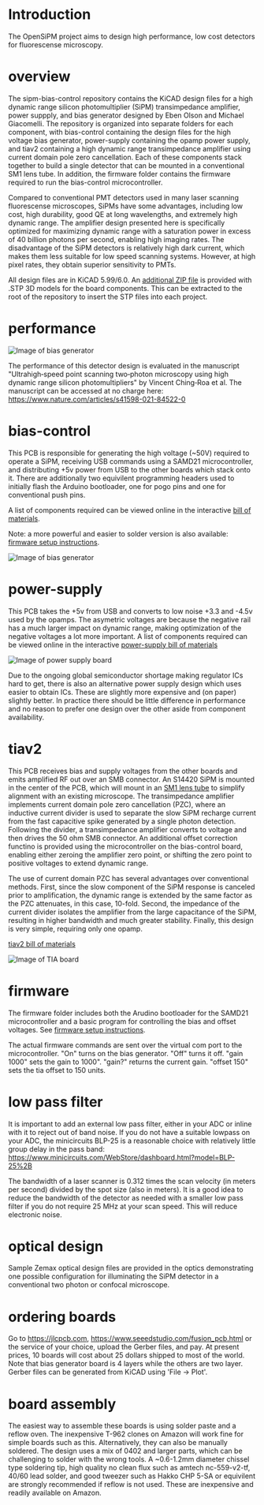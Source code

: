 # Introduction

The OpenSiPM project aims to design high performance, low cost detectors for fluorescense microscopy.  

# overview

The sipm-bias-control repository contains the KiCAD design files for a high dynamic range silicon photomultiplier (SiPM) transimpedance amplifier, power suppply, and bias generator designed by Eben Olson and Michael Giacomelli.  The repository is organized into separate folders for each component, with bias-control containing the design files for the high voltage bias generator, power-supply containing the opamp power supply, and tiav2 containing a high dynamic range transimpedance amplifier using current domain pole zero cancellation.  Each of these components stack together to build a single detector that can be mounted in a conventional SM1 lens tube.  In addition, the firmware folder contains the firmware required to run the bias-control microcontroller. 

Compared to conventional PMT detectors used in many laser scanning fluorescense microscopes, SiPMs have some advantages, including low cost, high durability, good QE at long wavelengths, and extremely high dynamic range.  The amplifier design presented here is specifically optimized for maximizing dynamic range with a saturation power in excess of 40 billion photons per second, enabling high imaging rates. The disadvantage of the SiPM detectors is relatively high dark current, which makes them less suitable for low speed scanning systems.  However, at high pixel rates, they obtain superior sensitivity to PMTs.  

All design files are in KiCAD 5.99/6.0. An [additional ZIP file](https://github.com/OpenSiPM/sipm-bias-control/blob/master/STEP.zip) is provided with .STP 3D models for the board components.  This can be extracted to the root of the repository to insert the STP files into each project.

# performance

![Image of bias generator](https://github.com/OpenSiPM/sipm-bias-control/blob/master/tiav2/comparison_image.jpg)

The performance of this detector design is evaluated in the manuscript "Ultrahigh‑speed point scanning two‑photon microscopy using high dynamic range silicon photomultipliers" by Vincent Ching‑Roa et al.  The manuscript can be accessed at no charge here:  https://www.nature.com/articles/s41598-021-84522-0

# bias-control

This PCB is responsible for generating the high voltage (~50V) required to operate a SiPM, receiving USB commands using a SAMD21 microcontroller, and distributing +5v power from USB to the other boards which stack onto it. There are additionally two equivilent programming headers used to initially flash the Arduino bootloader, one for pogo pins and one for conventional push pins.

A list of components required can be viewed online in the interactive [bill of materials](http://htmlpreview.github.io/?https://github.com/OpenSiPM/sipm-bias-control/blob/master/bias-control/kicad/bom/ibom.html).

Note: a more powerful and easier to solder version is also available:  [firmware setup instructions]([bias-control-lt8362](https://github.com/OpenSiPM/sipm-bias-control/tree/master/bias-control-lt8362)).

![Image of bias generator](https://github.com/OpenSiPM/sipm-bias-control/blob/master/bias-control/bias.jpg)

# power-supply

This PCB takes the +5v from USB and converts to low noise +3.3 and -4.5v used by the opamps.  The asymetric voltages are because the negative rail has a much larger impact on dynamic range, making optimization of the negative voltages a lot more important. A list of components required can be viewed online in the interactive [power-supply bill of materials](http://htmlpreview.github.io/?https://github.com/OpenSiPM/sipm-bias-control/blob/master/power-supply/kicad/bom/ibom.html)

![Image of power supply board](https://github.com/OpenSiPM/sipm-bias-control/blob/master/power-supply/psu.jpg)

Due to the ongoing global semiconductor shortage making regulator ICs hard to get, there is also an alternative power supply design which uses easier to obtain ICs.  These are slightly more expensive and (on paper) slightly better.  In practice there should be little difference in performance and no reason to prefer one design over the other aside from component availability.  

# tiav2

This PCB receives bias and supply voltages from the other boards and emits amplified RF out over an SMB connector.  An S14420 SiPM is mounted in the center of the PCB, which will mount in an [SM1 lens tube](https://www.thorlabs.com/newgrouppage9.cfm?objectgroup_id=3307) to simplify alignment with an existing microscope.  The transimpedance amplifier implements current domain pole zero cancellation (PZC), where an inductive current divider is used to separate the slow SiPM recharge current from the fast capacitive spike generated by a single photon detection.  Following the divider, a transimpedance amplifier converts to voltage and then drives the 50 ohm SMB connector. An additional offset correction functino is provided using the microcontroller on the bias-control board, enabling either zeroing the amplifier zero point, or shifting the zero point to positive voltages to extend dynamic range.    

The use of current domain PZC has several advantages over conventional methods.  First, since the slow component of the SiPM response is canceled prior to amplification, the dynamic range is extended by the same factor as the PZC attenuates, in this case, 10-fold.  Second, the impedance of the current divider isolates the amplifier from the large capacitance of the SiPM, resulting in higher bandwidth and much greater stability.  Finally, this design is very simple, requiring only one opamp.  

[tiav2 bill of materials](http://htmlpreview.github.io/?https://github.com/OpenSiPM/sipm-bias-control/blob/master/tiav2/kicad/bom/ibom.html)

![Image of TIA board](https://github.com/OpenSiPM/sipm-bias-control/blob/master/tiav2/tia.jpg)

# firmware

The firmware folder includes both the Arudino bootloader for the SAMD21 microcontroller and a basic program for controlling the bias and offset voltages.  See [firmware setup instructions](https://github.com/OpenSiPM/sipm-bias-control/wiki/Setting-up-development-tools-and-flashing-firmware).  

The actual firmware commands are sent over the virtual com port to the microcontroller.  "On" turns on the bias generator.  "Off" turns it off.  "gain 1000" sets the gain to 1000".  "gain?" returns the current gain.  "offset 150" sets the tia offset to 150 units.  

# low pass filter

It is important to add an external low pass filter, either in your ADC or inline with it to reject out of band noise.  If you do not have a suitable lowpass on your ADC, the minicircuits BLP-25 is a reasonable choice with relatively little group delay in the pass band:  https://www.minicircuits.com/WebStore/dashboard.html?model=BLP-25%2B

The bandwidth of a laser scanner is 0.312 times the scan velocity (in meters per second) divided by the spot size (also in meters).  It is a good idea to reduce the bandwidth of the detector as needed with a smaller low pass filter if you do not require 25 MHz at your scan speed.  This will reduce electronic noise. 

# optical design

Sample Zemax optical design files are provided in the optics demonstrating one possible configuration for illuminating the SiPM detector in a conventional two photon or confocal microscope. 

# ordering boards

Go to https://jlcpcb.com, https://www.seeedstudio.com/fusion_pcb.html or the service of your choice, upload the Gerber files, and pay.  At present prices, 10 boards will cost about 25 dollars shipped to most of the world.  Note that bias generator board is 4 layers while the others are two layer.
Gerber files can be generated from KiCAD using 'File -> Plot'.

# board assembly

The easiest way to assemble these boards is using solder paste and a reflow oven.  The inexpensive T-962 clones on Amazon will work fine for simple boards such as this.  Alternatively, they can also be manually soldered.  The design uses a mix of 0402 and larger parts, which can be challenging to solder with the wrong tools.  A ~0.6-1.2mm diameter chissel type soldering tip, high quality no clean flux such as amtech nc-559-v2-tf, 40/60 lead solder, and good tweezer such as Hakko CHP 5-SA or equivilent are strongly recommended if reflow is not used. These are inexpensive and readily available on Amazon. 
